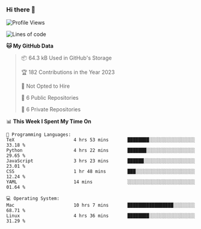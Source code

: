 ### Hi there 👋

<!--
**huayuan4396/huayuan4396** is a ✨ _special_ ✨ repository because its `README.md` (this file) appears on your GitHub profile.

Here are some ideas to get you started:

- 🔭 I’m currently working on ...
- 🌱 I’m currently learning ...
- 👯 I’m looking to collaborate on ...
- 🤔 I’m looking for help with ...
- 💬 Ask me about ...
- 📫 How to reach me: ...
- 😄 Pronouns: ...
- ⚡ Fun fact: ...
-->

<!--START_SECTION:waka-->
![Profile Views](http://img.shields.io/badge/Profile%20Views-0-blue)

![Lines of code](https://img.shields.io/badge/From%20Hello%20World%20I%27ve%20Written-161.8%20thousand%20lines%20of%20code-blue)

**🐱 My GitHub Data** 

> 📦 64.3 kB Used in GitHub's Storage 
 > 
> 🏆 182 Contributions in the Year 2023
 > 
> 🚫 Not Opted to Hire
 > 
> 📜 6 Public Repositories 
 > 
> 🔑 6 Private Repositories 
 > 
📊 **This Week I Spent My Time On** 

```text
💬 Programming Languages: 
TeX                      4 hrs 53 mins       ████████░░░░░░░░░░░░░░░░░   33.18 % 
Python                   4 hrs 22 mins       ███████░░░░░░░░░░░░░░░░░░   29.65 % 
JavaScript               3 hrs 23 mins       ██████░░░░░░░░░░░░░░░░░░░   23.01 % 
CSS                      1 hr 48 mins        ███░░░░░░░░░░░░░░░░░░░░░░   12.24 % 
YAML                     14 mins             ░░░░░░░░░░░░░░░░░░░░░░░░░   01.64 % 

💻 Operating System: 
Mac                      10 hrs 7 mins       █████████████████░░░░░░░░   68.71 % 
Linux                    4 hrs 36 mins       ████████░░░░░░░░░░░░░░░░░   31.29 % 
```


<!--END_SECTION:waka-->
